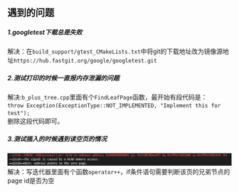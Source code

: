 ## 遇到的问题
##### 1.googletest下载总是失败
解决：在`build_support/gtest_CMakeLists.txt`中将git的下载地址改为镜像源地址`https://hub.fastgit.org/google/googletest.git`
##### 2.测试打印的时候一直报内存泄漏的问题
解决:`b_plus_tree.cpp`里面有个`FindLeafPage`函数，最开始有段代码是：  
`throw Exception(ExceptionType::NOT_IMPLEMENTED, "Implement this for test");`  
删除这段代码即可。
##### 3.测试插入的时候遇到读空页的情况
![问题1](images/error1.png)
解决：写迭代器里面有个函数`operator++`，if条件语句需要判断该页的兄弟节点的page id是否为空